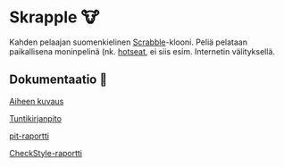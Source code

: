 # Skrapple :cow:

Kahden pelaajan suomenkielinen [Scrabble](https://fi.wikipedia.org/wiki/Scrabble)-klooni. Peliä pelataan paikallisena moninpelinä (nk. [hotseat](https://fi.wikipedia.org/wiki/Hotseat), ei siis esim. Internetin välityksellä.

## Dokumentaatio :rabbit:

[Aiheen kuvaus](dokumentaatio/aiheenKuvausJaRakenne.md)

[Tuntikirjanpito](dokumentaatio/tuntikirjanpito.md)

[pit-raportti](https://htmlpreview.github.io/?https://github.com/luupanu/Skrapple/blob/master/documentation/pit/201702032359/index.html)

[CheckStyle-raportti](https://htmlpreview.github.io/?https://github.com/luupanu/Skrapple/blob/master/dokumentaatio/checkstyle/checkstyle.html)
